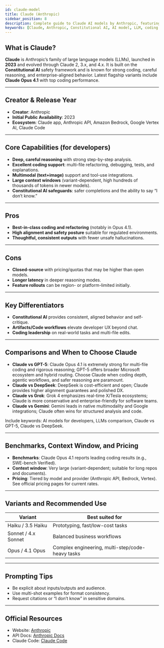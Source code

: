 ```yaml
---
id: claude-model
title: Claude (Anthropic)
sidebar_position: 8
description: Complete guide to Claude AI models by Anthropic, featuring Constitutional AI framework, advanced reasoning, and excellent coding capabilities
keywords: [Claude, Anthropic, Constitutional AI, AI model, LLM, coding assistant, reasoning, enterprise AI, safety AI, Claude Opus]
---
```


## What is Claude?

**Claude** is Anthropic’s family of large language models (LLMs), launched in **2023** and evolved through Claude 2, 3.x, and 4.x. It is built on the **Constitutional AI** safety framework and is known for strong coding, careful reasoning, and enterprise-aligned behavior. Latest flagship variants include **Claude Opus 4.1** with top coding performance.

---

## Creator & Release Year

- **Creator**: Anthropic  
- **Initial Public Availability**: 2023  
- **Ecosystem**: Claude app, Anthropic API, Amazon Bedrock, Google Vertex AI, Claude Code

---

## Core Capabilities (for developers)

- **Deep, careful reasoning** with strong step-by-step analysis.  
- **Excellent coding support**: multi-file refactoring, debugging, tests, and explanations.  
- **Multimodal (text+image)** support and tool-use integrations.  
- **Large context windows** (variant-dependent, high hundreds of thousands of tokens in newer models).  
- **Constitutional AI safeguards**: safer completions and the ability to say “I don’t know.”

---

## Pros

- **Best-in-class coding and refactoring** (notably in Opus 4.1).  
- **High alignment and safety posture** suitable for regulated environments.  
- **Thoughtful, consistent outputs** with fewer unsafe hallucinations.

---

## Cons

- **Closed-source** with pricing/quotas that may be higher than open models.  
- **Longer latency** in deeper reasoning modes.  
- **Feature rollouts** can be region- or platform-limited initially.

---

## Key Differentiators

- **Constitutional AI** provides consistent, aligned behavior and self-critique.  
- **Artifacts/Code workflows** elevate developer UX beyond chat.  
- **Coding leadership** on real-world tasks and multi-file edits.

---

## Comparisons and When to Choose Claude

- **Claude vs GPT-5**: Claude Opus 4.1 is extremely strong for multi-file coding and rigorous reasoning; GPT-5 offers broader Microsoft ecosystem and hybrid routing. Choose Claude when coding depth, agentic workflows, and safer reasoning are paramount.  
- **Claude vs DeepSeek**: DeepSeek is cost-efficient and open; Claude provides higher alignment guarantees and polished DX.  
- **Claude vs Grok**: Grok 4 emphasizes real-time X/Tesla ecosystems; Claude is more conservative and enterprise-friendly for software teams.  
- **Claude vs Gemini**: Gemini leads in native multimodality and Google integrations; Claude often wins for structured analysis and code.

Include keywords: AI models for developers, LLMs comparison, Claude vs GPT-5, Claude vs DeepSeek.

---

## Benchmarks, Context Window, and Pricing

- **Benchmarks**: Claude Opus 4.1 reports leading coding results (e.g., SWE-bench Verified).  
- **Context window**: Very large (variant-dependent; suitable for long repos and documents).  
- **Pricing**: Tiered by model and provider (Anthropic API, Bedrock, Vertex). See official pricing pages for current rates.

---

## Variants and Recommended Use

| Variant | Best suited for |
|---|---|
| Haiku / 3.5 Haiku | Prototyping, fast/low-cost tasks |
| Sonnet / 4.x Sonnet | Balanced business workflows |
| Opus / 4.1 Opus | Complex engineering, multi-step/code-heavy tasks |

---

## Prompting Tips

- Be explicit about inputs/outputs and audience.  
- Use multi-shot examples for format consistency.  
- Request citations or “I don’t know” in sensitive domains.

---

## Official Resources

- Website: [Anthropic](https://www.anthropic.com)  
- API Docs: [Anthropic Docs](https://docs.anthropic.com)  
- Claude Code: [Claude Code](https://www.anthropic.com/claude-code)

